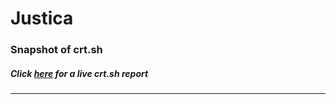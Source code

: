 # Justica
### Snapshot of crt.sh
##### Click [here](https://crt.sh/?q=2948F552678E43A1A17219DFC4ED5D970B0E7EA3F8D943BCB45B5C9A109E7CD2) for a live crt.sh report

---
